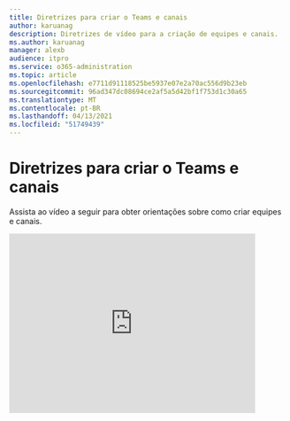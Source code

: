 ```yaml
---
title: Diretrizes para criar o Teams e canais
author: karuanag
description: Diretrizes de vídeo para a criação de equipes e canais.
ms.author: karuanag
manager: alexb
audience: itpro
ms.service: o365-administration
ms.topic: article
ms.openlocfilehash: e7711d91118525be5937e07e2a70ac556d9b23eb
ms.sourcegitcommit: 96ad347dc08694ce2af5a5d42bf1f753d1c30a65
ms.translationtype: MT
ms.contentlocale: pt-BR
ms.lasthandoff: 04/13/2021
ms.locfileid: "51749439"
---
```

# <a name="guidance-for-creating-teams-and-channels"></a>Diretrizes para criar o Teams e canais
Assista ao vídeo a seguir para obter orientações sobre como criar equipes e canais.
<iframe width="445" height="324" src="https://www.youtube.com/embed/hjJWtoaRJeE?rel=0" frameborder="0" allow="autoplay; encrypted-media" allowfullscreen></iframe>
